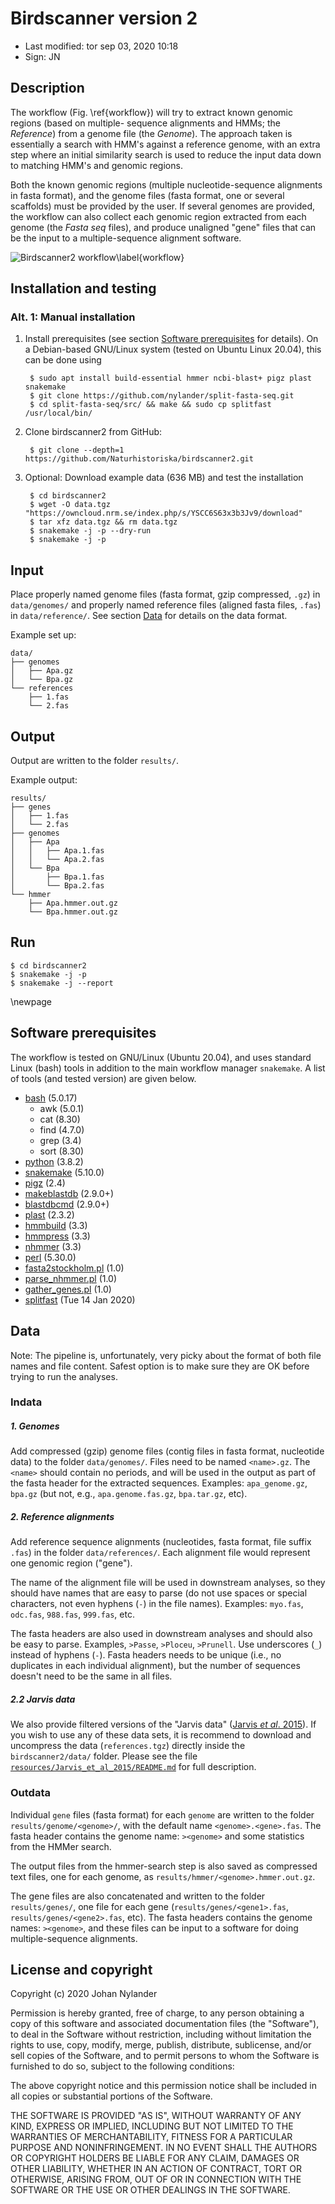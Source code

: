 # Birdscanner version 2

- Last modified: tor sep 03, 2020  10:18
- Sign: JN


## Description

The workflow (Fig. \ref{workflow}) will try to extract known genomic regions
(based on multiple- sequence alignments and HMMs; the *Reference*) from a
genome file (the *Genome*). The approach taken is essentially a search with
HMM's against a reference genome, with an extra step where an initial
similarity search is used to reduce the input data down to matching HMM's and
genomic regions.

Both the known genomic regions (multiple nucleotide-sequence alignments in
fasta format), and the genome files (fasta format, one or several scaffolds)
must be provided by the user. If several genomes are provided, the workflow can
also collect each genomic region extracted from each genome (the *Fasta seq*
files), and produce unaligned "gene" files that can be the input to a
multiple-sequence alignment software.


![Birdscanner2 workflow\label{workflow}](resources/img/Diagram1.png)


## Installation and testing

### Alt. 1: Manual installation

1. Install prerequisites (see section [Software
   prerequisites](#software-prerequisites) for details). On a Debian-based
   GNU/Linux system (tested on Ubuntu Linux 20.04), this can be done using

        $ sudo apt install build-essential hmmer ncbi-blast+ pigz plast snakemake
        $ git clone https://github.com/nylander/split-fasta-seq.git
        $ cd split-fasta-seq/src/ && make && sudo cp splitfast /usr/local/bin/

2. Clone birdscanner2 from GitHub:

        $ git clone --depth=1 https://github.com/Naturhistoriska/birdscanner2.git

3. Optional: Download example data (636 MB) and test the installation

        $ cd birdscanner2
        $ wget -O data.tgz "https://owncloud.nrm.se/index.php/s/YSCC6S63x3b3Jv9/download"
        $ tar xfz data.tgz && rm data.tgz
        $ snakemake -j -p --dry-run
        $ snakemake -j -p


## Input

Place properly named genome files (fasta format, gzip compressed, `.gz`) in
`data/genomes/` and properly named reference files (aligned fasta files,
`.fas`) in `data/reference/`. See section [Data](#data) for details on the data
format.

Example set up:
```
data/
├── genomes
│   ├── Apa.gz
│   └── Bpa.gz
└── references
    ├── 1.fas
    └── 2.fas
```

## Output

Output are written to the folder `results/`.

Example output:
```
results/
├── genes
│   ├── 1.fas
│   └── 2.fas
├── genomes
│   ├── Apa
│   │   ├── Apa.1.fas
│   │   └── Apa.2.fas
│   └── Bpa
│       ├── Bpa.1.fas
│       └── Bpa.2.fas
└── hmmer
    ├── Apa.hmmer.out.gz
    └── Bpa.hmmer.out.gz
```

## Run

    $ cd birdscanner2
    $ snakemake -j -p 
    $ snakemake -j --report

\newpage 

## Software prerequisites

The workflow is tested on GNU/Linux (Ubuntu 20.04), and uses standard Linux
(bash) tools in addition to the main workflow manager `snakemake`.  A list of
tools (and tested version) are given below.

- [bash](https://www.gnu.org/software/bash/) (5.0.17)
    - awk (5.0.1)
    - cat (8.30)
    - find (4.7.0)
    - grep (3.4)
    - sort (8.30)
- [python](https://www.python.org/downloads/) (3.8.2)
- [snakemake](https://snakemake.github.io/) (5.10.0)
- [pigz](https://zlib.net/pigz/) (2.4)
- [makeblastdb](https://ftp.ncbi.nlm.nih.gov/blast/executables/blast+/LATEST/) (2.9.0+)
- [blastdbcmd](https://ftp.ncbi.nlm.nih.gov/blast/executables/blast+/LATEST/) (2.9.0+)
- [plast](https://github.com/PLAST-software/plast-library) (2.3.2)
- [hmmbuild](http://hmmer.org/download.html) (3.3)
- [hmmpress](http://hmmer.org/download.html) (3.3)
- [nhmmer](http://hmmer.org/download.html) (3.3)
- [perl](https://www.perl.org/get.html) (5.30.0)
- [fasta2stockholm.pl](workflow/scripts/fasta2stockholm.pl) (1.0)
- [parse_nhmmer.pl](workflow/scripts/parse_nhmmer.pl) (1.0)
- [gather_genes.pl](workflow/scripts/gather_genes.pl) (1.0)
- [splitfast](https://github.com/nylander/split-fasta-seq) (Tue 14 Jan 2020)


## Data

Note: The pipeline is, unfortunately, very picky about the format of both file
names and file content. Safest option is to make sure they are OK before trying
to run the analyses.

### Indata

##### 1. Genomes

Add compressed (gzip) genome files (contig files in fasta format, nucleotide
data) to the folder `data/genomes/`. Files need to be named `<name>.gz`. The
`<name>` should contain no periods, and will be used in the output as part of
the fasta header for the extracted sequences. Examples: `apa_genome.gz`,
`bpa.gz` (but not, e.g., `apa.genome.fas.gz`, `bpa.tar.gz`, etc).

##### 2. Reference alignments

Add reference sequence alignments (nucleotides, fasta format, file suffix
`.fas`) in the folder `data/references/`. Each alignment file would represent
one genomic region ("gene").

The name of the alignment file will be used in downstream analyses, so they
should have names that are easy to parse (do not use spaces or special
characters, not even hyphens (`-`) in the file names). Examples: `myo.fas`,
`odc.fas`, `988.fas`, `999.fas`, etc.

The fasta headers are also used in downstream analyses and should also be easy
to parse.  Examples, `>Passe`, `>Ploceu`, `>Prunell`. Use underscores (`_`)
instead of hyphens (`-`). Fasta headers needs to be unique (i.e., no duplicates
in each individual alignment), but the number of sequences doesn't need to be
the same in all files.

##### 2.2 Jarvis data

We also provide filtered versions of the "Jarvis data" ([Jarvis *et al*.
2015](doc/Jarvis_et_al_2015/Jarvis_et_al_2015.pdf)). If you wish to use any of
these data sets, it is recommend to download and uncompress the data
(`references.tgz`) directly inside the `birdscanner2/data/` folder. Please see
the file
[`resources/Jarvis_et_al_2015/README.md`](resources/Jarvis_et_al_2015/README.md)
for full description.

### Outdata

Individual `gene` files (fasta format) for each `genome` are written to the
folder `results/genome/<genome>/`, with the default name `<genome>.<gene>.fas`.
The fasta header contains the genome name: `><genome>` and some statistics from
the HMMer search.

The output files from the hmmer-search step is also saved as compressed text
files, one for each genome, as `results/hmmer/<genome>.hmmer.out.gz`.

The gene files are also concatenated and written to the folder
`results/genes/`, one file for each gene (`results/genes/<gene1>.fas`,
`results/genes/<gene2>.fas`, etc). The fasta headers contains the genome
names: `><genome>`, and these files can be input to a software for doing
multiple-sequence alignments.

## License and copyright

Copyright (c) 2020 Johan Nylander

Permission is hereby granted, free of charge, to any person obtaining a copy
of this software and associated documentation files (the "Software"), to deal
in the Software without restriction, including without limitation the rights
to use, copy, modify, merge, publish, distribute, sublicense, and/or sell
copies of the Software, and to permit persons to whom the Software is
furnished to do so, subject to the following conditions:

The above copyright notice and this permission notice shall be included in all
copies or substantial portions of the Software.

THE SOFTWARE IS PROVIDED "AS IS", WITHOUT WARRANTY OF ANY KIND, EXPRESS OR
IMPLIED, INCLUDING BUT NOT LIMITED TO THE WARRANTIES OF MERCHANTABILITY,
FITNESS FOR A PARTICULAR PURPOSE AND NONINFRINGEMENT. IN NO EVENT SHALL THE
AUTHORS OR COPYRIGHT HOLDERS BE LIABLE FOR ANY CLAIM, DAMAGES OR OTHER
LIABILITY, WHETHER IN AN ACTION OF CONTRACT, TORT OR OTHERWISE, ARISING FROM,
OUT OF OR IN CONNECTION WITH THE SOFTWARE OR THE USE OR OTHER DEALINGS IN THE
SOFTWARE.

